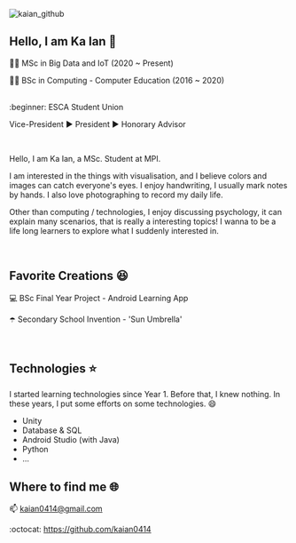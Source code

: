 ![kaian_github](https://user-images.githubusercontent.com/34164281/137519856-98ee171f-c26c-48e9-bf83-bf7a2f00ae4f.png)

## Hello, I am Ka Ian 👋

:woman_technologist: MSc in Big Data and IoT (2020 ~ Present)

:woman_student: BSc in Computing - Computer Education (2016 ~ 2020)

<br>
:beginner: ESCA Student Union

Vice-President :arrow_forward: President :arrow_forward: Honorary Advisor

<br>

Hello, I am Ka Ian, a MSc. Student at MPI.

I am interested in the things with visualisation, and I believe colors and images can catch everyone's eyes. I enjoy handwriting, I usually mark notes by hands. I also love photographing to record my daily life.

Other than computing / technologies, I enjoy discussing psychology, it can explain many scenarios, that is really a interesting topics! I wanna to be a life long learners to explore what I suddenly interested in.

<br>

## Favorite Creations :satisfied:
:computer: BSc Final Year Project - Android Learning App

:open_umbrella: Secondary School Invention - 'Sun Umbrella'

<br>

## Technologies :star:
I started learning technologies since Year 1. Before that, I knew nothing. In these years, I put some efforts on some technologies. :smile:
- Unity
- Database & SQL
- Android Studio (with Java)
- Python
- ...

## Where to find me :globe_with_meridians:
:mailbox: kaian0414@gmail.com

:octocat: https://github.com/kaian0414

<!--
**kaian0414/kaian0414** is a ✨ _special_ ✨ repository because its `README.md` (this file) appears on your GitHub profile.

Here are some ideas to get you started:

- 🔭 I’m currently working on ...
- 🌱 I’m currently learning ...
- 👯 I’m looking to collaborate on ...
- 🤔 I’m looking for help with ...
- 💬 Ask me about ...
- 📫 How to reach me: ...
- 😄 Pronouns: ...
- ⚡ Fun fact: ...
-->
